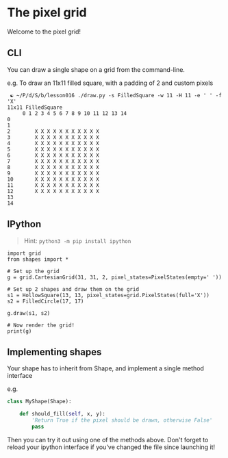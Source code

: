# The pixel grid

Welcome to the pixel grid!

## CLI

You can draw a single shape on a grid from the command-line.

e.g. To draw an 11x11 filled square, with a padding of 2 and custom pixels

```shell
 ☯ ~/P/d/S/b/lesson016 ./draw.py -s FilledSquare -w 11 -H 11 -e ' ' -f 'X'
11x11 FilledSquare
     0 1 2 3 4 5 6 7 8 9 10 11 12 13 14
0
1
2        X X X X X X X X X X X
3        X X X X X X X X X X X
4        X X X X X X X X X X X
5        X X X X X X X X X X X
6        X X X X X X X X X X X
7        X X X X X X X X X X X
8        X X X X X X X X X X X
9        X X X X X X X X X X X
10       X X X X X X X X X X X
11       X X X X X X X X X X X
12       X X X X X X X X X X X
13
14
```

## IPython

> Hint: `python3 -m pip install ipython`


```
import grid
from shapes import *

# Set up the grid
g = grid.CartesianGrid(31, 31, 2, pixel_states=PixelStates(empty=' '))

# Set up 2 shapes and draw them on the grid
s1 = HollowSquare(13, 13, pixel_states=grid.PixelStates(full='X'))
s2 = FilledCircle(17, 17)

g.draw(s1, s2)

# Now render the grid!
print(g)
```

## Implementing shapes

Your shape has to inherit from Shape, and implement a single method interface

e.g.

```python
class MyShape(Shape):

    def should_fill(self, x, y):
        'Return True if the pixel should be drawn, otherwise False'
        pass
```

Then you can try it out using one of the methods above. Don't forget to reload
your ipython interface if you've changed the file since launching it!
